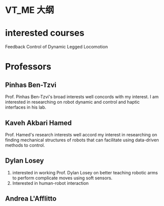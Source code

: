 # VT_ME 大纲

# interested courses

Feedback Control of Dynamic Legged Locomotion

# Professors

## Pinhas Ben-Tzvi

Prof. Pinhas Ben-Tzvi's broad interests well concords with my interest. I am interested in researching on robot dynamic and control and haptic interfaces in his lab.

## Kaveh Akbari Hamed

Prof. Hamed's research interests well accord my interest in researching on finding mechanical structures of robots that can facilitate using data-driven methods to control.

## Dylan Losey

1. interested in working Prof. Dylan Losey on better teaching robotic arms to perform complicate moves using soft sensors.
2. Interested in human-robot interaction

## Andrea L'Afflitto

‍

‍

‍

